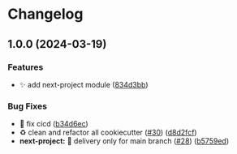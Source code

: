 # Changelog

## 1.0.0 (2024-03-19)


### Features

* :sparkles: add next-project module ([834d3bb](https://github.com/Foxon-Consulting/cookiecutter-modules/commit/834d3bb532b6619b3c0b829cdb8977c483b20004))


### Bug Fixes

* :bug: fix cicd ([b34d6ec](https://github.com/Foxon-Consulting/cookiecutter-modules/commit/b34d6ec919db70dd6a61a531ae9db2f1a6c09744))
* :recycle: clean and refactor all cookiecutter ([#30](https://github.com/Foxon-Consulting/cookiecutter-modules/issues/30)) ([d8d2fcf](https://github.com/Foxon-Consulting/cookiecutter-modules/commit/d8d2fcf057733c2d4e2b95cc6e58afdd2bb357d1))
* **next-project:** :construction_worker: delivery only for main branch ([#28](https://github.com/Foxon-Consulting/cookiecutter-modules/issues/28)) ([b5759ed](https://github.com/Foxon-Consulting/cookiecutter-modules/commit/b5759ed2761e4d9b88db8849e535743530de340b))
